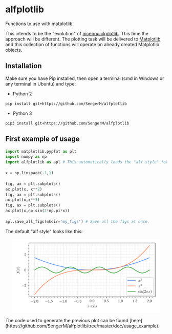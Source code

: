 # alfplotlib
Functions to use with matplotlib

This intends to be the "evolution" of [nicenquickplotlib](https://github.com/SengerM/nicenquickplotlib). This time the approach will be different. The plotting task will be delivered to [Matplotlib](https://matplotlib.org/) and this collection of functions will operate on already created Matplotlib objects.

Installation
------------

Make sure you have Pip installed, then open a terminal (cmd in Windows or any terminal in Ubuntu) and type:
- Python 2
```
pip install git+https://github.com/SengerM/alfplotlib
```
- Python 3
```
pip3 install git+https://github.com/SengerM/alfplotlib
```

First example of usage
----------------------

```Python
import matplotlib.pyplot as plt
import numpy as np
import alfplotlib as apl # This automatically loads the "alf style" for the plots.

x = np.linspace(-1,1)

fig, ax = plt.subplots()
ax.plot(x, x**2)
fig, ax = plt.subplots()
ax.plot(x,x**3)
fig, ax = plt.subplots()
ax.plot(x,np.sin(2*np.pi*x))

apl.save_all_figs(mkdir='my_figs') # Save all the figs at once.
```
The default "alf style" looks like this:
<p align="center">
  <img width="460" src="https://github.com/SengerM/alfplotlib/blob/master/doc/usage_example/my_figs/Figure%201.png">
</p>
The code used to generate the previous plot can be found [here](https://github.com/SengerM/alfplotlib/tree/master/doc/usage_example).
